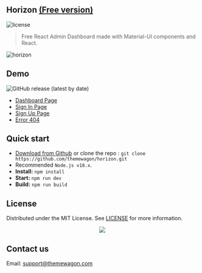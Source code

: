 ## Horizon [(Free version)](https://themewagon.github.io/horizon/)

![license](https://img.shields.io/badge/license-MIT-blue.svg)

> Free React Admin Dashboard made with Material-UI components and React.

![horizon](https://github.com/user-attachments/assets/2a2f7c32-b1a0-42e6-94cf-8519d8c38d33)

## Demo

![GitHub release (latest by date)](https://img.shields.io/github/v/release/themewagon/horizon)

- [Dashboard Page](https://themewagon.github.io/horizon/)
- [Sign In Page](https://themewagon.github.io/horizon/authentication/sign-in)
- [Sign Up Page](https://themewagon.github.io/horizon/authentication/sign-up)
- [Error 404](https://themewagon.github.io/horizon/error/404)

## Quick start

- [Download from Github](https://github.com/themewagon/horizon/archive/refs/heads/main.zip) or clone the repo : `git clone https://github.com/themewagon/horizon.git`
- Recommended `Node.js v18.x`.
- **Install:** `npm install`
- **Start:** `npm run dev`
- **Build:** `npm run build`

## License

Distributed under the MIT License. See [LICENSE](https://github.com/minimal-ui-kit/minimal.free/blob/main/LICENSE.md) for more information.

<a name="readme-top">
<div align="center">
<a align="center" href="https://github.com/themewagon/horizon/graphs/contributors">
<img src="https://contrib.rocks/image?repo=themewagon/horizon" /><br />
</a></a></div>

## Contact us

Email: support@themewagon.com
